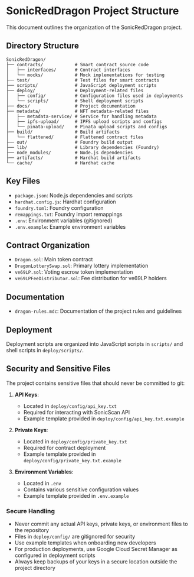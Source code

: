# SonicRedDragon Project Structure

This document outlines the organization of the SonicRedDragon project.

## Directory Structure

```
SonicRedDragon/
├── contracts/            # Smart contract source code
│   ├── interfaces/       # Contract interfaces
│   └── mocks/            # Mock implementations for testing
├── test/                 # Test files for smart contracts
├── scripts/              # JavaScript deployment scripts
├── deploy/               # Deployment-related files
│   ├── config/           # Configuration files used in deployments
│   └── scripts/          # Shell deployment scripts
├── docs/                 # Project documentation
├── metadata/             # NFT metadata-related files
│   ├── metadata-service/ # Service for handling metadata
│   ├── ipfs-upload/      # IPFS upload scripts and configs
│   └── pinata-upload/    # Pinata upload scripts and configs
├── build/                # Build artifacts
│   └── flattened/        # Flattened contract files
├── out/                  # Foundry build output
├── lib/                  # Library dependencies (Foundry)
├── node_modules/         # Node.js dependencies
├── artifacts/            # Hardhat build artifacts
└── cache/                # Hardhat cache
```

## Key Files

- `package.json`: Node.js dependencies and scripts
- `hardhat.config.js`: Hardhat configuration
- `foundry.toml`: Foundry configuration
- `remappings.txt`: Foundry import remappings
- `.env`: Environment variables (gitignored)
- `.env.example`: Example environment variables

## Contract Organization

- `Dragon.sol`: Main token contract
- `DragonLotterySwap.sol`: Primary lottery implementation
- `ve69LP.sol`: Voting escrow token implementation
- `ve69LPFeeDistributor.sol`: Fee distribution for ve69LP holders

## Documentation

- `dragon-rules.mdc`: Documentation of the project rules and guidelines

## Deployment

Deployment scripts are organized into JavaScript scripts in `scripts/` and shell scripts in `deploy/scripts/`.

## Security and Sensitive Files

The project contains sensitive files that should never be committed to git:

1. **API Keys**: 
   - Located in `deploy/config/api_key.txt` 
   - Required for interacting with SonicScan API
   - Example template provided in `deploy/config/api_key.txt.example`

2. **Private Keys**:
   - Located in `deploy/config/private_key.txt`
   - Required for contract deployment
   - Example template provided in `deploy/config/private_key.txt.example`
   
3. **Environment Variables**:
   - Located in `.env`
   - Contains various sensitive configuration values
   - Example template provided in `.env.example`

### Secure Handling

- Never commit any actual API keys, private keys, or environment files to the repository
- Files in `deploy/config/` are gitignored for security
- Use example templates when onboarding new developers
- For production deployments, use Google Cloud Secret Manager as configured in deployment scripts
- Always keep backups of your keys in a secure location outside the project directory 